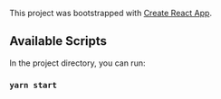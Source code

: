 This project was bootstrapped with [Create React App](https://github.com/facebook/create-react-app).

## Available Scripts

In the project directory, you can run:

### `yarn start`




